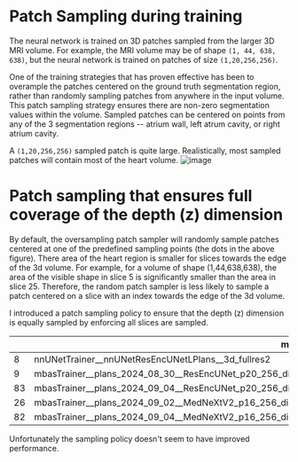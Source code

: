 # Patch Sampling during training
The neural network is trained on 3D patches sampled from the larger 3D MRI volume.
For example, the MRI volume may be of shape `(1, 44, 638, 638)`, but the neural network is trained on patches of size
`(1,20,256,256)`.

One of the training strategies that has proven effective has been to overample the patches centered on the ground truth
segmentation region, rather than randomly sampling patches from anywhere in the input volume.
This patch sampling strategy ensures there are non-zero segmentation values within the volume.
Sampled patches can be centered on points from any of the 3 segmentation regions -- atrium wall, left atrum cavity, or right atrium cavity.

A `(1,20,256,256)` sampled patch is quite large. Realistically, most sampled patches will contain most of the heart volume. 
![image](https://github.com/user-attachments/assets/17ccf07c-dff1-4187-af45-1caf22dd4127)


# Patch sampling that ensures full coverage of the depth (z) dimension
By default, the oversampling patch sampler will randomly sample patches centered at one of the predefined sampling points (the dots in the above figure). 
There area of the heart region is smaller for slices towards the edge of the 3d volume. For example, for a volume of shape (1,44,638,638), the area of the visible shape in slice 5 is significantly smaller than the area in slice 25.
Therefore, the random patch sampler is less likely to sample a patch centered on a slice with an index towards the edge of the 3d volume. 

I introduced a patch sampling policy to ensure that the depth (z) dimension is equally sampled by enforcing all slices are sampled.

|    | model                                                                                                         |   Rank |   Avg_Rank |   DSC_wall |   HD95_wall |   DSC_right |   HD95_right |   DSC_left |   HD95_left |
|----|---------------------------------------------------------------------------------------------------------------|--------|------------|------------|-------------|-------------|--------------|------------|-------------|
|  8 | nnUNetTrainer__nnUNetResEncUNetLPlans__3d_fullres2                                                            |      9 |   14       |   0.725331 |     2.76333 |   0.92567   |      3.20032 |   0.930359 |     3.68754 |
|  9 | mbasTrainer__plans_2024_08_30__ResEncUNet_p20_256_dil2_batch_dice_cascade_ResEncUNet_08_27                    |     10 |   15.3333  |   0.723445 |     2.72685 |   0.925043  |      3.21474 |   0.931448 |     3.71448 |
| 83 | mbasTrainer__plans_2024_09_04__ResEncUNet_p20_256_dil2_bd_zcov_cascade_ResEncUNet_08_27                       |     12 |   16.6667  |   0.722161 |     2.74292 |   0.925147  |      3.24111 |   0.931686 |     3.69314 |
| 26 | mbasTrainer__plans_2024_09_02__MedNeXtV2_p16_256_dil2_nblocks346_slim128_cascade_ResEncUNet_08_27             |     28 |   31.5     |   0.718305 |     2.80845 |   0.921939  |      3.31858 |   0.929709 |     4.06074 |
| 82 | mbasTrainer__plans_2024_09_04__MedNeXtV2_p16_256_dil2_bd_zcov_nblocks346_slim128_cascade_ResEncUNet_08_27     |     34 |   37.5     |   0.71979  |     2.97324 |   0.920986  |      3.4197  |   0.929486 |     4.07476 |

Unfortunately the sampling policy doesn't seem to have improved performance. 
